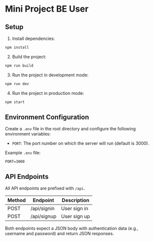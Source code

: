 # Mini Project BE User

## Setup

1. Install dependencies:
```bash
npm install
```

2. Build the project:
```bash
npm run build
```

3. Run the project in development mode:
```bash
npm run dev
```

4. Run the project in production mode:
```bash
npm start
```

## Environment Configuration

Create a `.env` file in the root directory and configure the following environment variables:

- `PORT`: The port number on which the server will run (default is 3000).

Example `.env` file:
```
PORT=3000
```

## API Endpoints

All API endpoints are prefixed with `/api`.

| Method | Endpoint  | Description              |
|--------|-----------|--------------------------|
| POST   | /api/signin | User sign in             |
| POST   | /api/signup | User sign up             |

Both endpoints expect a JSON body with authentication data (e.g., username and password) and return JSON responses.
